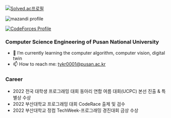 [![Solved.ac프로필](http://mazassumnida.wtf/api/v2/generate_badge?boj=tykr0001)](https://solved.ac/tykr0001)

![mazandi profile](http://mazandi.herokuapp.com/api?handle=tykr0001&theme=warm)

[![CodeForces Profile](https://cf.leed.at?id=tykr0001)](https://codeforces.com/profile/tykr0001)


### Computer Science Engineering of Pusan National University

- 🌱 I’m currently learning the computer algorithm, computer vision, digital twin
- 📫 How to reach me: tykr0001@pusan.ac.kr

### Career
- 2022 전국 대학생 프로그래밍 대회 동아리 연합 여름 대회(UCPC) 본선 진출 & 특별상 수상
- 2022 부산대학교 프로그래밍 대회 CodeRace 출제 및 검수
- 2022 부산대학교 정컴 TechWeek-프로그래밍 경진대회 금상 수상

<!--
**tykr0001/tykr0001** is a ✨ _special_ ✨ repository because its `README.md` (this file) appears on your GitHub profile.

Here are some ideas to get you started:

- 🔭 I’m currently working on ...
- 🌱 I’m currently learning ...
- 👯 I’m looking to collaborate on ...
- 🤔 I’m looking for help with ...
- 💬 Ask me about ...
- 📫 How to reach me: ...
- 😄 Pronouns: ...
- ⚡ Fun fact: ...
-->
